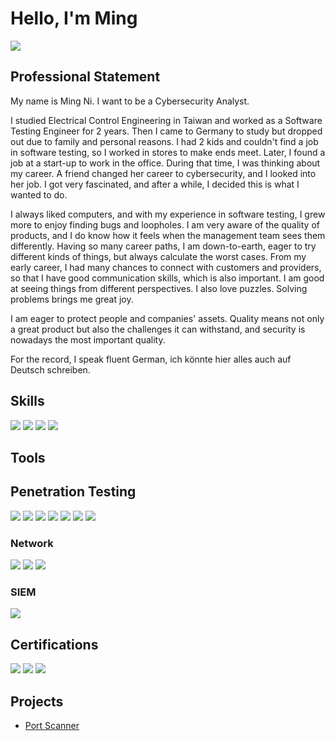 # Hello, I'm Ming
<a href="https://www.linkedin.com/in/ming-ni-579b3bb9/"><img src="https://img.shields.io/badge/-LinkedIn-0072b1?&style=for-the-badge&logo=linkedin&logoColor=white" /></a>

## Professional Statement



My name is Ming Ni. I want to be a Cybersecurity Analyst.

I studied Electrical Control Engineering in Taiwan and worked as a Software Testing Engineer for 2 years. Then I came to Germany to study but dropped out due to family and personal reasons. I had 2 kids and couldn't find a job in software testing, so I worked in stores to make ends meet. Later, I found a job at a start-up to work in the office. During that time, I was thinking about my career. A friend changed her career to cybersecurity, and I looked into her job. I got very fascinated, and after a while, I decided this is what I wanted to do.

I always liked computers, and with my experience in software testing, I grew more to enjoy finding bugs and loopholes. I am very aware of the quality of products, and I do know how it feels when the management team sees them differently. Having so many career paths, I am down-to-earth, eager to try different kinds of things, but always calculate the worst cases. From my early career, I had many chances to connect with customers and providers, so that I have good communication skills, which is also important. I am good at seeing things from different perspectives. I also love puzzles. Solving problems brings me great joy.

I am eager to protect people and companies' assets. Quality means not only a great product but also the challenges it can withstand, and security is nowadays the most important quality.

For the record, I speak fluent German, ich könnte hier alles auch auf Deutsch schreiben.


## Skills
<div>
  <img src="https://img.shields.io/badge/-Python-green?&style=for-the-badge&logo=Python&logoColor=white" />
  <img src="https://img.shields.io/badge/-Linux-green?&style=for-the-badge&logo=Linux&logoColor=white" />
  <img src="https://img.shields.io/badge/-Powershell-green?&style=for-the-badge&logo=Powershell&logoColor=white" />
  <img src="https://img.shields.io/badge/-JavaScript%20Basics-yellow?&style=for-the-badge&logo=JavaScript&logoColor=white" />
</div>


## Tools

## Penetration Testing
<div>
  <img src="https://img.shields.io/badge/-Burp%20Suite-orange?&style=for-the-badge&logo=Burp%20Suite&logoColor=white" />
  <img src="https://img.shields.io/badge/-Metasploit-red?&style=for-the-badge&logo=Metasploit&logoColor=white" />
  <img src="https://img.shields.io/badge/-John%20the%20Ripper-orange?&style=for-the-badge&logo=John%20the%20Ripper&logoColor=white" />
  <img src="https://img.shields.io/badge/-Nmap-orange?&style=for-the-badge&logo=Nmap&logoColor=white" />
  <img src="https://img.shields.io/badge/-Hydra-purple?&style=for-the-badge&logo=Hydra&logoColor=white" />
  <img src="https://img.shields.io/badge/-Nessus-orange?&style=for-the-badge&logo=Nessus&logoColor=white" />
  <img src="https://img.shields.io/badge/-ffuf-blue?&style=for-the-badge&logo=Go&logoColor=white" />
</div>

### Network
<div>
    <img src="https://img.shields.io/badge/-Wireshark-1679A7?&style=for-the-badge&logo=Wireshark&logoColor=white" />
    <img src="https://img.shields.io/badge/-Suricata-EF3B2D?&style=for-the-badge&logo=Suricata&logoColor=white" />
    <img src="https://img.shields.io/badge/-Snort-blue?&style=for-the-badge&logo=Snort&logoColor=white" />
</div>

<!--.### Endpoint
<div>
    <img src="https://img.shields.io/badge/-Microsoft_Defender_for_Endpoint-00A4EF?&style=for-the-badge&logo=Microsoft&logoColor=white" />
    <img src="https://img.shields.io/badge/-Velociraptor-4B275F?&style=for-the-badge&logo=Velociraptor&logoColor=white" />
</div>-->

### SIEM
<div>
 
  <img src="https://img.shields.io/badge/-Splunk-000000?&style=for-the-badge&logo=Splunk&logoColor=white" />
</div>

## Certifications
<img src="https://img.shields.io/badge/-Google%20Cybersecurity-blue?&style=for-the-badge&logo=data:image/svg+xml;base64,PHN2ZyB4bWxucz0iaHR0cDovL3d3dy533cub3JnLzIwMDAvc3ZnIiB2aWV3Qm94PSIwIDAgMzIgMzIiIHhtbGnsPSJodHRwOi8vd3d3LnczLm9yZy8xOTk5L3hodG1sIj48cGF0aCBkPSJNMTYgNyBMNiAxNi44MyAxNS4xNyAyMiAyNS42NyAxNi44MyAyNyAxNiAyNyAxNCAyMi4zMyAxNS44MyAxNiAzLjE3IDYgNy4xNyAxNi44MyAgWiIvPjwvc3ZnPg==&logoColor=white" />
<img src="https://img.shields.io/badge/-TryHackMe%20Jr.%20Penetration%20Tester-green?&style=for-the-badge&logo=TryHackMe&logoColor=white" />
<img src="https://img.shields.io/badge/-TryHackMe%20Security%20Engineer-blue?&style=for-the-badge&logo=TryHackMe&logoColor=white" />

</div>

## Projects
- <a href="https://github.com/lemonheee/boilerplate-port-scanner">Port Scanner</a>


